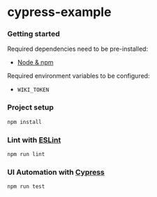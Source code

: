 # cypress-example

### Getting started

Required dependencies need to be pre-installed:
- [Node & npm](https://nodejs.org/en/about/releases/)

Required environment variables to be configured:
- `WIKI_TOKEN`

### Project setup

```bash
npm install
```

### Lint with [ESLint](https://eslint.org/)

```bash
npm run lint
```

### UI Automation with [Cypress](https://github.com/cypress-io/cypress)



```bash
npm run test
```
